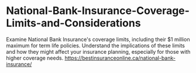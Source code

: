 # National-Bank-Insurance-Coverage-Limits-and-Considerations
Examine National Bank Insurance's coverage limits, including their $1 million maximum for term life policies. Understand the implications of these limits and how they might affect your insurance planning, especially for those with higher coverage needs.  https://bestinsuranceonline.ca/national-bank-insurance/
